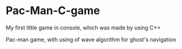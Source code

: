 # Pac-Man-C-game
My first little game in console, which was made by using C++

Pac-man game, with using of wave algorithm for ghost's navigation
